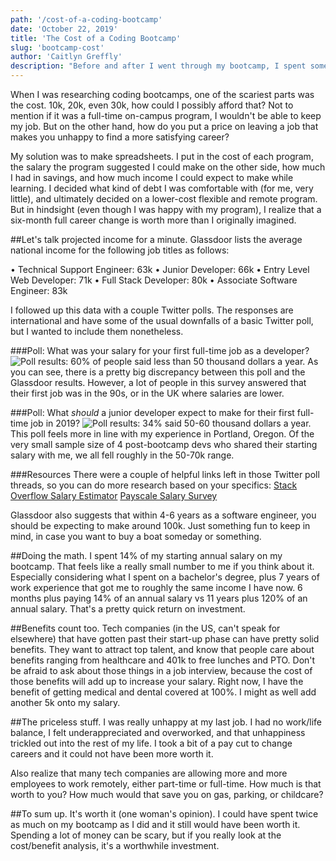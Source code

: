 ```yaml
---
path: '/cost-of-a-coding-bootcamp'
date: 'October 22, 2019'
title: 'The Cost of a Coding Bootcamp'
slug: 'bootcamp-cost'
author: 'Caitlyn Greffly'
description: "Before and after I went through my bootcamp, I spent some time weighing the costs and financial benefits of a coding bootcamp. Here's what I found."
---
```


When I was researching coding bootcamps, one of the scariest parts was the cost. 10k, 20k, even 30k, how could I possibly afford that? Not to mention if it was a full-time on-campus program, I wouldn't be able to keep my job. But on the other hand, how do you put a price on leaving a job that makes you unhappy to find a more satisfying career?

My solution was to make spreadsheets. I put in the cost of each program, the salary the program suggested I could make on the other side, how much I had in savings, and how much income I could expect to make while learning. I decided what kind of debt I was comfortable with (for me, very little), and ultimately decided on a lower-cost flexible and remote program. But in hindsight (even though I was happy with my program), I realize that a six-month full career change is worth more than I originally imagined.

##Let's talk projected income for a minute.
Glassdoor lists the average national income for the following job titles as follows:

• Technical Support Engineer: 63k
• Junior Developer: 66k
• Entry Level Web Developer: 71k
• Full Stack Developer: 80k
• Associate Software Engineer: 83k

I followed up this data with a couple Twitter polls. The responses are international and have some of the usual downfalls of a basic Twitter poll, but I wanted to include them nonetheless.

###Poll: What was your salary for your first full-time job as a developer?
![Poll results: 60% of people said less than 50 thousand dollars a year.](https://thepracticaldev.s3.amazonaws.com/i/bou9wiiyvt6fkieksgxk.PNG)
As you can see, there is a pretty big discrepancy between this poll and the Glassdoor results. However, a lot of people in this survey answered that their first job was in the 90s, or in the UK where salaries are lower.

###Poll: What _should_ a junior developer expect to make for their first full-time job in 2019?
![Poll results: 34% said 50-60 thousand dollars a year.](https://thepracticaldev.s3.amazonaws.com/i/9v53ky3oxq4kk53nzclr.PNG)
This poll feels more in line with my experience in Portland, Oregon. Of the very small sample size of 4 post-bootcamp devs who shared their starting salary with me, we all fell roughly in the 50-70k range.

###Resources
There were a couple of helpful links left in those Twitter poll threads, so you can do more research based on your specifics:
[Stack Overflow Salary Estimator](https://stackoverflow.com/jobs/salary)
[Payscale Salary Survey](https://www.payscale.com/my/survey/choose)

Glassdoor also suggests that within 4-6 years as a software engineer, you should be expecting to make around 100k. Just something fun to keep in mind, in case you want to buy a boat someday or something.

##Doing the math.
I spent 14% of my starting annual salary on my bootcamp. That feels like a really small number to me if you think about it. Especially considering what I spent on a bachelor's degree, plus 7 years of work experience that got me to roughly the same income I have now. 6 months plus paying 14% of an annual salary vs 11 years plus 120% of an annual salary. That's a pretty quick return on investment.

##Benefits count too.
Tech companies (in the US, can't speak for elsewhere) that have gotten past their start-up phase can have pretty solid benefits. They want to attract top talent, and know that people care about benefits ranging from healthcare and 401k to free lunches and PTO. Don't be afraid to ask about those things in a job interview, because the cost of those benefits will add up to increase your salary. Right now, I have the benefit of getting medical and dental covered at 100%. I might as well add another 5k onto my salary.

##The priceless stuff.
I was really unhappy at my last job. I had no work/life balance, I felt underappreciated and overworked, and that unhappiness trickled out into the rest of my life. I took a bit of a pay cut to change careers and it could not have been more worth it.

Also realize that many tech companies are allowing more and more employees to work remotely, either part-time or full-time. How much is that worth to you? How much would that save you on gas, parking, or childcare?

##To sum up.
It's worth it (one woman's opinion). I could have spent twice as much on my bootcamp as I did and it still would have been worth it. Spending a lot of money can be scary, but if you really look at the cost/benefit analysis, it's a worthwhile investment.
